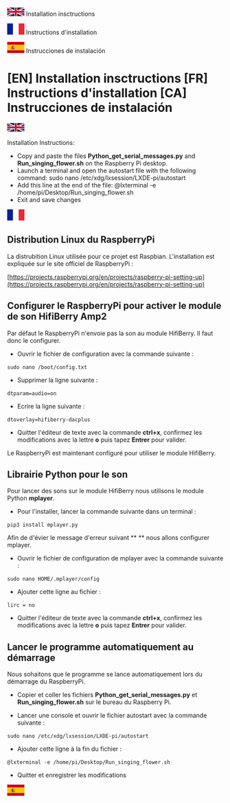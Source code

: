 ![Alt text](../Ressources/EN.png?raw=true "EN") Installation insctructions

![Alt text](../Ressources/FR.png?raw=true "FR") Instructions d'installation

![Alt text](../Ressources/ES.png?raw=true "ES") Instrucciones de instalación

# [EN] Installation insctructions [FR] Instructions d'installation [CA] Instrucciones de instalación

![Alt text](../Ressources/EN.png?raw=true "EN")

Installation Instructions:

- Copy and paste the files **Python_get_serial_messages.py** and **Run_singing_flower.sh** on the Raspberry Pi desktop.
- Launch a terminal and open the autostart file with the following command:
   sudo nano /etc/xdg/lxsession/LXDE-pi/autostart
- Add this line at the end of the file:
   @lxterminal -e /home/pi/Desktop/Run_singing_flower.sh
- Exit and save changes



![Alt text](../Ressources/FR.png?raw=true "FR")

## Distribution Linux du RaspberryPi

La distrubition Linux utilisée pour ce projet est Raspbian. L'installation est expliquée sur le site officiel de RaspberryPi :

[https://projects.raspberrypi.org/en/projects/raspberry-pi-setting-up](https://projects.raspberrypi.org/en/projects/raspberry-pi-setting-up)

## Configurer le RaspberryPi pour activer le module de son HifiBerry Amp2

Par défaut le RaspberryPi n'envoie pas la son au module HifiBerry. Il faut donc le configurer.

- Ouvrir le fichier de configuration avec la commande suivante :
```
sudo nano /boot/config.txt
```
- Supprimer la ligne suivante :
```
dtparam=audio=on
```
- Ecrire la ligne suivante :
```
dtoverlay=hifiberry-dacplus
```
- Quitter l'éditeur de texte avec la commande **ctrl+x**, confirmez les modifications avec la lettre **o** puis tapez **Entrer** pour valider.

Le RaspberryPi est maintenant configuré pour utiliser le module HifiBerry.

## Librairie Python pour le son

Pour lancer des sons sur le module HifiBerry nous utilisons le module Python **mplayer**.

- Pour l'installer, lancer la commande suivante dans un terminal :
```
pip3 install mplayer.py
```
Afin de d'évier le message d'erreur suivant ** ** nous allons configurer mplayer.

- Ouvrir le fichier de configuration de mplayer avec la commande suivante :
```
sudo nano HOME/.mplayer/config
```
- Ajouter cette ligne au fichier :
```
lirc = no
```
- Quitter l'éditeur de texte avec la commande **ctrl+x**, confirmez les modifications avec la lettre **o** puis tapez **Entrer** pour valider.

## Lancer le programme automatiquement au démarrage

Nous sohaitons que le programme se lance automatiquement lors du démarrage du RaspberryPi.

- Copier et coller les fichiers **Python_get_serial_messages.py** et **Run_singing_flower.sh** sur le bureau du Raspberry Pi.

- Lancer une console et ouvrir le fichier autostart avec la commande suivante :
```
sudo nano /etc/xdg/lxsession/LXDE-pi/autostart
```
- Ajouter cette ligne à la fin du fichier :
```
@lxterminal -e /home/pi/Desktop/Run_singing_flower.sh
```
- Quitter et enregistrer les modifications



![Alt text](../Ressources/ES.png?raw=true "ES")
